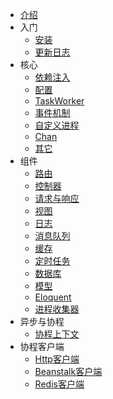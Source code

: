 * [介绍](/)
* 入门
    * [安装](v1/zh-cn/start/install.md)
    * [更新日志](v1/zh-cn/start/changelog.md)
* 核心
    * [依赖注入](v1/zh-cn/core/di.md)
    * [配置](v1/zh-cn/core/config.md)
    * [TaskWorker](v1/zh-cn/core/task.md)
    * [事件机制](v1/zh-cn/core/event.md)
    * [自定义进程](v1/zh-cn/component/process.md)
    * [Chan](v1/zh-cn/core/chan.md)
    * [其它](v1/zh-cn/core/other.md)
* 组件
    * [路由](v1/zh-cn/component/route.md)
    * [控制器](v1/zh-cn/component/controller.md)
    * [请求与响应](v1/zh-cn/component/request-response.md)
    * [视图](v1/zh-cn/component/view.md)
    * [日志](v1/zh-cn/component/log.md)
    * [消息队列](v1/zh-cn/component/queue.md)
    * [缓存](v1/zh-cn/component/cache.md)
    * [定时任务](v1/zh-cn/component/crontab.md)
    * [数据库](v1/zh-cn/component/database.md)
    * [模型](v1/zh-cn/component/model.md)
    * [Eloquent](v1/zh-cn/component/eloquent.md)
    * [进程收集器](v1/zh-cn/component/collector.md)
* 异步与协程
    * [协程上下文](v1/zh-cn/async/context.md)
* 协程客户端
    * [Http客户端](v1/zh-cn/client/http.md)
    * [Beanstalk客户端](v1/zh-cn/client/beanstalk.md)
    * [Redis客户端](v1/zh-cn/client/redis.md)
